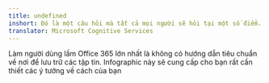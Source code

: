 ```yaml
---
title: undefined
inshort: Đó là một câu hỏi mà tất cả mọi người sẽ hỏi tại một số điểm. Tôi nên sử dụng SharePoint hoặc OneDrive cho doanh nghiệp
translator: Microsoft Cognitive Services
---
```



Làm người dùng lầm Office 365 lớn nhất là không có hướng dẫn tiêu chuẩn về nơi để lưu trữ các tập tin. Infographic này sẽ cung cấp cho bạn rất cần thiết các ý tưởng về cách của bạn 


